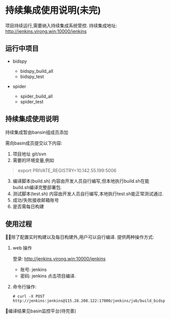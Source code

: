 # 持续集成使用说明(未完)
项目持续运行,需要纳入持续集成系统管控.
持续集成地址:
http://jenkins.yirong.win:10000/jenkins


## 运行中项目
+ bidspy
    + bidspy_build_all
    + bidspy_test
    
+ spider
    + spider_build_all
    + spider_test


## 持续集成使用说明
持续集成暂由bansin组成员添加

需向basin成员提交以下内容:

1. 项目地址 git/svn
2. 需要的环境变量,例如
>export PRIVATE_REGISTRY=10.142.55.199:5006

3. 编译脚本(build.sh) 内容由开发人员自行编写,但本地执行build.sh在能build.sh编译完整部署包.
4. 测试脚本(test.sh) 内容由开发人员自行编写,本地执行test.sh能正常测试通过.
5. 成功/失败接收邮箱账号
6. 是否需每日构建

## 使用过程
除了配置实时构建以及每日构建外,用户可以自行编译.
提供两种操作方式:
1. web 操作

    登录: http://jenkins.yirong.win:10000/jenkins
    + 账号: jenkins
    + 密码: jenkins
    点击项目编译.
2. 命令行操作:
    ~~~!!待修改.
    # curl -X POST http://jenkins:jenkins@115.28.208.122:17000/jenkins/job/build_bidspy/build
    ~~~
 编译结果见basin监控平台(待完善)
 

